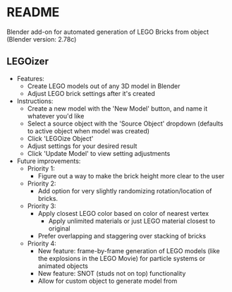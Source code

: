 # README

Blender add-on for automated generation of LEGO Bricks from object (Blender version: 2.78c)

## LEGOizer
  * Features:
      * Create LEGO models out of any 3D model in Blender
      * Adjust LEGO brick settings after it's created
  * Instructions:
      * Create a new model with the 'New Model' button, and name it whatever you'd like
      * Select a source object with the 'Source Object' dropdown (defaults to active object when model was created)
      * Click 'LEGOize Object'
      * Adjust settings for your desired result
      * Click 'Update Model' to view setting adjustments
  * Future improvements:
    * Priority 1:
      * Figure out a way to make the brick height more clear to the user
    * Priority 2:
      * Add option for very slightly randomizing rotation/location of bricks.
    * Priority 3:
      * Apply closest LEGO color based on color of nearest vertex
        * Apply unlimited materials or just LEGO material closest to original
      * Prefer overlapping and staggering over stacking of bricks
    * Priority 4:
      * New feature: frame-by-frame generation of LEGO models (like the explosions in the LEGO Movie) for particle systems or animated objects
      * New feature: SNOT (studs not on top) functionality
      * Allow for custom object to generate model from
